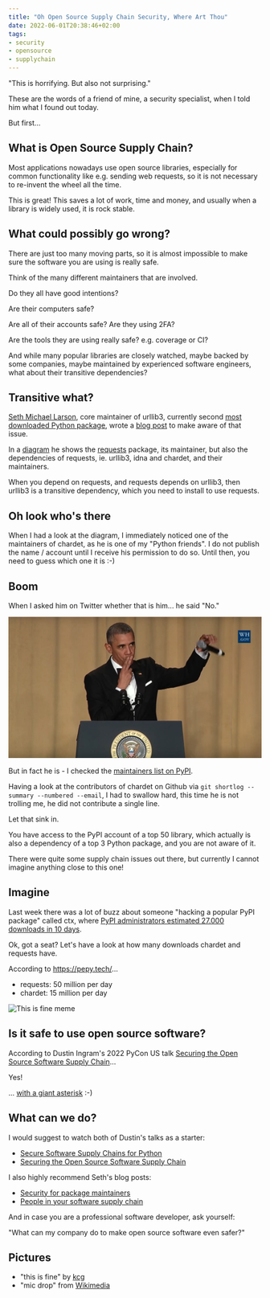 ```yaml
---
title: "Oh Open Source Supply Chain Security, Where Art Thou"
date: 2022-06-01T20:38:46+02:00
tags:
- security
- opensource
- supplychain
---
```


"This is horrifying. But also not surprising."

These are the words of a friend of mine,
a security specialist,
when I told him what I found out today.

But first...

## What is Open Source Supply Chain?

Most applications nowadays use open source libraries,
especially for common functionality like e.g. sending web requests,
so it is not necessary to re-invent the wheel all the time.

This is great! This saves a lot of work, time and money,
and usually when a library is widely used,
it is rock stable.

## What could possibly go wrong?

There are just too many moving parts,
so it is almost impossible to make sure the software you are using is really safe.

Think of the many different maintainers that are involved.

Do they all have good intentions?

Are their computers safe?

Are all of their accounts safe? Are they using 2FA?

Are the tools they are using really safe? e.g. coverage or CI?

And while many popular libraries are closely watched,
maybe backed by some companies,
maybe maintained by experienced software engineers,
what about their transitive dependencies?

## Transitive what?

[Seth Michael Larson](https://twitter.com/sethmlarson),
core maintainer of urllib3,
currently second [most downloaded Python package](https://pypistats.org/top),
wrote a [blog post](https://sethmlarson.dev/blog/people-in-your-software-supply-chain)
to make aware of that issue.

In a [diagram](https://sethmlarson.dev/blog/people-in-your-software-supply-chain)
he shows the [requests](https://pypi.org/project/requests/) package,
its maintainer, but also the dependencies of requests, ie. urllib3, idna and
chardet, and their maintainers.

When you depend on requests, and requests depends on urllib3,
then urllib3 is a transitive dependency,
which you need to install to use requests.

## Oh look who's there

When I had a look at the diagram,
I immediately noticed one of the maintainers of chardet,
as he is one of my "Python friends".
I do not publish the name / account until I receive his permission to do so.
Until then, you need to guess which one it is :-)

## Boom

When I asked him on Twitter whether that is him... he said "No."

![mic drop](/images/mic-drop.jpg)

But in fact he is - I checked the [maintainers list on PyPI](https://pypi.org/project/chardet/).

Having a look at the contributors of chardet on Github via
```git shortlog --summary --numbered --email```,
I had to swallow hard,
this time he is not trolling me,
he did not contribute a single line.

Let that sink in.

You have access to the PyPI account of a top 50 library,
which actually is also a dependency of a top 3 Python package,
and you are not aware of it.

There were quite some supply chain issues out there,
but currently I cannot imagine anything close to this one!

## Imagine

Last week there was a lot of buzz about someone
"hacking a popular PyPI package" called ctx,
where [PyPI administrators estimated 27.000 downloads in 10 days](https://python-security.readthedocs.io/pypi-vuln/index-2022-05-24-ctx-domain-takeover.html).

Ok, got a seat? Let's have a look at how many downloads chardet and requests have.

According to https://pepy.tech/...
- requests: 50 million per day
- chardet: 15 million per day

![This is fine meme](/images/this-is-fine.png)

## Is it safe to use open source software?

According to Dustin Ingram's 2022 PyCon US talk
[Securing the Open Source Software Supply Chain](https://www.youtube.com/watch?v=i1QqhGsbX6Y)...

Yes!

... [with a giant asterisk](https://youtu.be/i1QqhGsbX6Y?t=80) :-)

## What can we do?

I would suggest to watch both of Dustin's talks as a starter:

- [Secure Software Supply Chains for Python](https://www.youtube.com/watch?v=VWWgkF-0cDQ)
- [Securing the Open Source Software Supply Chain](https://www.youtube.com/watch?v=i1QqhGsbX6Y)

I also highly recommend Seth's blog posts:

- [Security for package maintainers](https://sethmlarson.dev/blog/security-for-package-maintainers)
- [People in your software supply chain](https://sethmlarson.dev/blog/people-in-your-software-supply-chain)

And in case you are a professional software developer,
ask yourself:

"What can my company do to make open source software even safer?"

## Pictures

- "this is fine" by [kcg](https://twitter.com/kcgreenn)
- "mic drop" from [Wikimedia](https://commons.wikimedia.org/wiki/File:Barack_Obama_Mic_Drop_2016.jpg)

